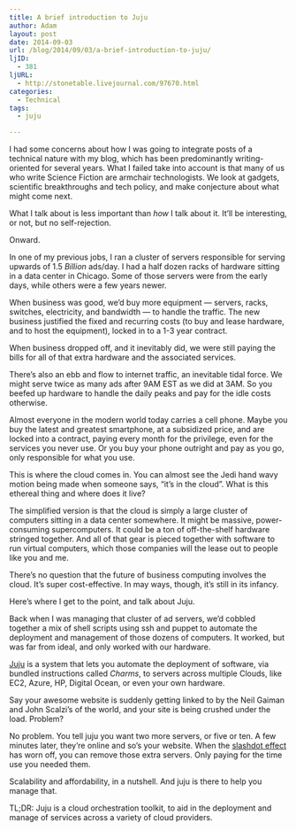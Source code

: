 ```yaml
---
title: A brief introduction to Juju
author: Adam
layout: post
date: 2014-09-03
url: /blog/2014/09/03/a-brief-introduction-to-juju/
ljID:
  - 381
ljURL:
  - http://stonetable.livejournal.com/97670.html
categories:
  - Technical
tags:
  - juju

---
```

I had some concerns about how I was going to integrate posts of a technical nature with my blog, which has been predominantly writing-oriented for several years. What I failed take into account is that many of us who write Science Fiction are armchair technologists. We look at gadgets, scientific breakthroughs and tech policy, and make conjecture about what might come next.

What I talk about is less important than _how_ I talk about it. It’ll be interesting, or not, but no self-rejection.

Onward.

In one of my previous jobs, I ran a cluster of servers responsible for serving upwards of 1.5 _Billion_ ads/day. I had a half dozen racks of hardware sitting in a data center in Chicago. Some of those servers were from the early days, while others were a few years newer.

When business was good, we&#8217;d buy more equipment &#8212; servers, racks, switches, electricity, and bandwidth &#8212; to handle the traffic. The new business justified the fixed and recurring costs (to buy and lease hardware, and to host the equipment), locked in to a 1-3 year contract.

When business dropped off, and it inevitably did, we were still paying the bills for all of that extra hardware and the associated services.

There&#8217;s also an ebb and flow to internet traffic, an inevitable tidal force. We might serve twice as many ads after 9AM EST as we did at 3AM. So you beefed up hardware to handle the daily peaks and pay for the idle costs otherwise.

Almost everyone in the modern world today carries a cell phone. Maybe you buy the latest and greatest smartphone, at a subsidized price, and are locked into a contract, paying every month for the privilege, even for the services you never use. Or you buy your phone outright and pay as you go, only responsible for what you use.

This is where the cloud comes in. You can almost see the Jedi hand wavy motion being made when someone says, &#8220;it&#8217;s in the cloud&#8221;. What is this ethereal thing and where does it live?

The simplified version is that the cloud is simply a large cluster of computers sitting in a data center somewhere. It might be massive, power-consuming supercomputers. It could be a ton of off-the-shelf hardware stringed together. And all of that gear is pieced together with software to run virtual computers, which those companies will the lease out to people like you and me.

There’s no question that the future of business computing involves the cloud. It&#8217;s super cost-effective. In may ways, though, it&#8217;s still in its infancy.

Here&#8217;s where I get to the point, and talk about Juju.

Back when I was managing that cluster of ad servers, we&#8217;d cobbled together a mix of shell scripts using ssh and puppet to automate the deployment and management of those dozens of computers. It worked, but was far from ideal, and only worked with our hardware.

[Juju][1] is a system that lets you automate the deployment of software, via bundled instructions called _Charms_, to servers across multiple Clouds, like EC2, Azure, HP, Digital Ocean, or even your own hardware.

Say your awesome website is suddenly getting linked to by the Neil Gaiman and John Scalzi&#8217;s of the world, and your site is being crushed under the load. Problem?

No problem. You tell juju you want two more servers, or five or ten. A few minutes later, they&#8217;re online and so&#8217;s your website. When the [slashdot effect][2] has worn off, you can remove those extra servers. Only paying for the time use you needed them.

Scalability and affordability, in a nutshell. And juju is there to help you manage that.

TL;DR: Juju is a cloud orchestration toolkit, to aid in the deployment and manage of services across a variety of cloud providers.

 [1]: https://juju.ubuntu.com/
 [2]: http://en.wikipedia.org/wiki/Slashdot_effect